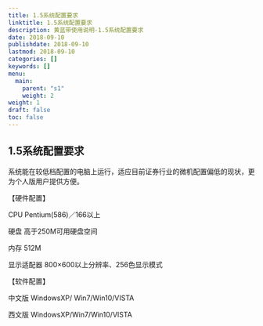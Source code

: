 ```yaml
---
title: 1.5系统配置要求
linktitle: 1.5系统配置要求
description: 黄蓝带使用说明-1.5系统配置要求
date: 2018-09-10
publishdate: 2018-09-10
lastmod: 2018-09-10
categories: []
keywords: []
menu:
  main:
    parent: "s1"
    weight: 2
weight: 1
draft: false
toc: false
---
```


## 1.5系统配置要求

系统能在较低档配置的电脑上运行，适应目前证券行业的微机配置偏低的现状，更为个人版用户提供方便。

【硬件配置】

CPU Pentium\(586\)／166以上

硬盘 高于250M可用硬盘空间

内存 512M

显示适配器 800×600以上分辨率、256色显示模式

【软件配置】

中文版 WindowsXP/ Win7/Win10/VISTA

西文版 WindowsXP/Win7/Win10/VISTA

